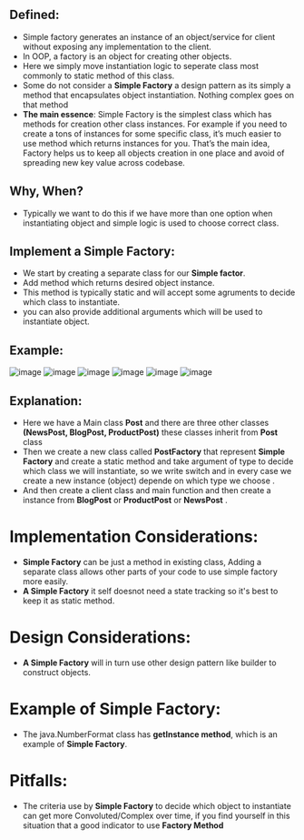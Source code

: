 ## Defined:
- Simple factory generates an instance of an object/service for client without exposing any implementation to the client.
- In OOP, a factory is an object for creating other objects.
- Here we simply move instantiation logic to seperate class most commonly to static method of this class.
- Some do not consider a **Simple Factory** a design pattern as its simply a method that encapsulates object instantiation. Nothing complex goes on that method
- **The main essence**: Simple Factory is the simplest class which has methods for creation other class instances. For example if you need to create a tons of instances for some specific class, it’s much easier to use method which returns instances for you. That’s the main idea, Factory helps us to keep all objects creation in one place and avoid of spreading new key value across codebase.
## Why, When?
- Typically we want to do this if we have more than one option when instantiating object and simple logic is used to choose correct class.
## Implement a Simple Factory: 
- We start by creating a separate class for our **Simple factor**.
- Add method which returns desired object instance.
- This method is typically static and will accept some agruments to decide which class to instantiate.
- you can also provide additional arguments which will be used to instantiate object.

## Example:
![image](https://github.com/NourhanSaeed707/Design-pattern/assets/64387352/df4218f4-84f5-4184-a253-6675e05df2bd)
![image](https://github.com/NourhanSaeed707/Design-pattern/assets/64387352/6a306d52-aae0-4cde-84fd-1d09363892f0)
![image](https://github.com/NourhanSaeed707/Design-pattern/assets/64387352/835bfadf-694c-4405-aaeb-baf8ae20769c)
![image](https://github.com/NourhanSaeed707/Design-pattern/assets/64387352/d8492369-85a2-478a-b059-04367360ef7c)
![image](https://github.com/NourhanSaeed707/Design-pattern/assets/64387352/daeb6bd7-8562-48d0-a960-ea1f538dc14e)
![image](https://github.com/NourhanSaeed707/Design-pattern/assets/64387352/4230334d-b84e-4714-b4fe-95eda5892c65)


## Explanation:
- Here we have a Main class **Post** and there are three other classes **(NewsPost, BlogPost, ProductPost)** these classes inherit from **Post** class
- Then we create a new class called **PostFactory** that represent **Simple Factory** and create a static method and take argument of type to decide which class we will instantiate, so we write switch and in every case we create a new instance (object) depende on which type we choose .
- And then create a client class and main function and then create a instance from **BlogPost** or **ProductPost** or **NewsPost** .

# Implementation Considerations:
- **Simple Factory** can be just a method in existing class, Adding a separate class allows other parts of your code to use simple factory more easily.
- **A Simple Factory** it self doesnot need a state tracking so it's best to keep it as static method.

# Design Considerations:
- **A Simple Factory** will in turn use other design pattern like builder to construct objects.

# Example of Simple Factory:
- The java.NumberFormat class has **getInstance method**, which is an example of **Simple Factory**.
 
# Pitfalls:
- The criteria use by **Simple Factory** to decide which object to instantiate can get more Convoluted/Complex over time, if you find yourself in this situation that a good indicator to use **Factory Method**


